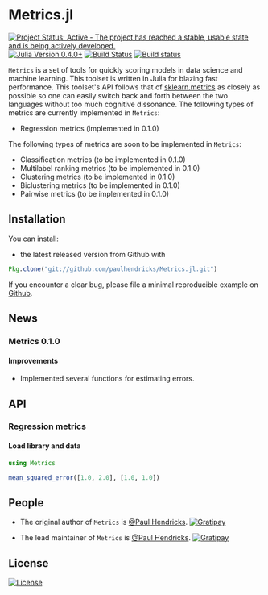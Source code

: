 Metrics.jl
======

[![Project Status: Active - The project has reached a stable, usable state and is being actively developed.](http://www.repostatus.org/badges/0.1.0/active.svg)](http://www.repostatus.org/#active) [![Julia Version 0.4.0+](https://img.shields.io/badge/Julia%20Version-0.4.0+-blue.svg)](https://img.shields.io/badge/R%20Version-0.4.0+-blue.svg) [![Build Status](https://travis-ci.org/paulhendricks/Metrics.jl.svg?branch=master)](https://travis-ci.org/paulhendricks/Metrics.jl) [![Build status](https://ci.appveyor.com/api/projects/status/56u32eosqom801ht?svg=true)](https://ci.appveyor.com/project/paulhendricks/metrics-jl)

`Metrics` is a set of tools for quickly scoring models in data science and machine learning. This toolset is written in Julia for blazing fast performance. This toolset's API follows that of [sklearn.metrics](http://scikit-learn.org/stable/modules/classes.html#sklearn-metrics-metrics) as closely as possible so one can easily switch back and forth between the two languages without too much cognitive dissonance. The following types of metrics are currently implemented in `Metrics`:

-   Regression metrics (implemented in 0.1.0)

The following types of metrics are soon to be implemented in `Metrics`:

-   Classification metrics (to be implemented in 0.1.0)
-   Multilabel ranking metrics (to be implemented in 0.1.0)
-   Clustering metrics (to be implemented in 0.1.0)
-   Biclustering metrics (to be implemented in 0.1.0)
-   Pairwise metrics (to be implemented in 0.1.0)

Installation
------------

You can install:

-   the latest released version from Github with

``` julia
Pkg.clone("git://github.com/paulhendricks/Metrics.jl.git")
```

If you encounter a clear bug, please file a minimal reproducible example on [Github](https://github.com/paulhendricks/Metrics.jl/issues).

News
----

### Metrics 0.1.0

#### Improvements

-   Implemented several functions for estimating errors.

API
---

### Regression metrics

#### Load library and data

``` julia
using Metrics

mean_squared_error([1.0, 2.0], [1.0, 1.0])
```

People
------

-   The original author of `Metrics` is [@Paul Hendricks](<https://github.com/paulhendricks>). [![Gratipay](https://img.shields.io/gratipay/JSFiddle.svg)](https://gratipay.com/~paulhendricks/)

-   The lead maintainer of `Metrics` is [@Paul Hendricks](<https://github.com/paulhendricks>). [![Gratipay](https://img.shields.io/gratipay/JSFiddle.svg)](https://gratipay.com/~paulhendricks/)

License
-------

[![License](http://img.shields.io/:license-MIT-blue.svg)](https://github.com/paulhendricks/scorer/blob/master/LICENSE)

